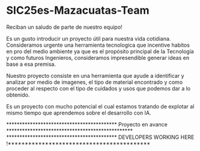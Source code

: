 # SIC25es-Mazacuatas-Team
Reciban un saludo de parte de nuestro equipo!

Es un gusto introducir un proyecto útil para nuestra vida cotidiana. 
Consideramos urgente una herramienta tecnologica que incentive habitos en pro del medio ambiente 
ya que es el propósito principal de la Tecnología y como futuros Ingenieros, consideramos 
impresendible generar ideas en base a esa premisa.

Nuestro proyecto consiste en una herramienta que ayude a identificar y analizar por medio de imagenes,
el tipo de material encontrado y como proceder al respecto con el tipo de cuidados y usos que podemos
dar a lo obtenido.

Es un proyecto con mucho potencial el cual estamos tratando de explotar al mismo tiempo que aprendemos
sobre el desarrollo con IA. 

****************************************** Proyecto en avance ************************************************
****************************************** DEVELOPERS WORKING HERE !******************************************
